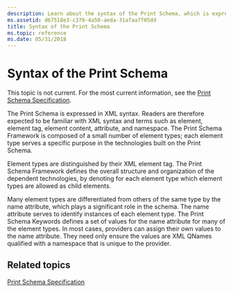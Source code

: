 ```yaml
---
description: Learn about the syntax of the Print Schema, which is expressed in XML syntax and is composed of a small number of element types.
ms.assetid: d67518e3-c379-4a50-aeda-31afaa7f05dd
title: Syntax of the Print Schema
ms.topic: reference
ms.date: 05/31/2018
---
```


# Syntax of the Print Schema

This topic is not current. For the most current information, see the [Print Schema Specification](https://download.microsoft.com/download/D/E/C/DECA6E6B-3E81-48E7-B7EF-6D92A547D03C/print-schema-spec-2-0.zip).

The Print Schema is expressed in XML syntax. Readers are therefore expected to be familiar with XML syntax and terms such as element, element tag, element content, attribute, and namespace. The Print Schema Framework is composed of a small number of element types; each element type serves a specific purpose in the technologies built on the Print Schema.

Element types are distinguished by their XML element tag. The Print Schema Framework defines the overall structure and organization of the dependent technologies, by denoting for each element type which element types are allowed as child elements.

Many element types are differentiated from others of the same type by the name attribute, which plays a significant role in the schema. The name attribute serves to identify instances of each element type. The Print Schema Keywords defines a set of values for the name attribute for many of the element types. In most cases, providers can assign their own values to the name attribute. They need only ensure the values are XML QNames qualified with a namespace that is unique to the provider.

## Related topics

<dl> <dt>

[Print Schema Specification](https://download.microsoft.com/download/D/E/C/DECA6E6B-3E81-48E7-B7EF-6D92A547D03C/print-schema-spec-2-0.zip)
</dt> </dl>

 

 



